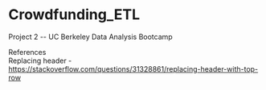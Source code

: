 # Crowdfunding_ETL
Project 2 -- UC Berkeley Data Analysis Bootcamp


References\
Replacing header - https://stackoverflow.com/questions/31328861/replacing-header-with-top-row
